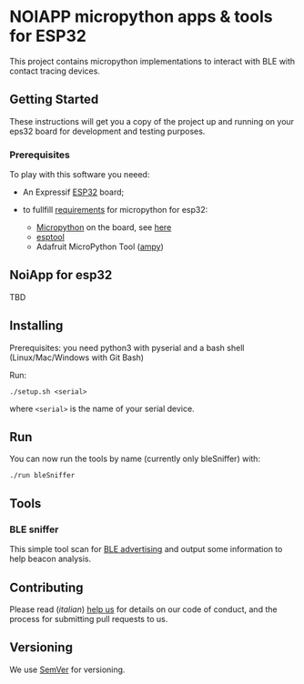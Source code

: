 # NOIAPP micropython apps & tools for ESP32

This project contains micropython implementations to interact with BLE with contact tracing devices.

## Getting Started

These instructions will get you a copy of the project up and running on your eps32 board for development and testing purposes.

### Prerequisites

To play with this software you neeed:

* An Expressif [ESP32](https://www.espressif.com/en/products/socs/esp32/overview "Expressif ESP32") board;
  
* to fullfill [requirements](https://docs.micropython.org/en/latest/esp32/tutorial/intro.html "Expressif ESP32") for micropython for esp32:
  
  * [Micropython](https://micropython.org/download/esp32/ "Microypython") on the board, see [here](https://docs.micropython.org/en/latest/esp32/tutorial/intro.html#deploying-the-firmware)
  * [esptool](https://github.com/espressif/esptool/ "esptool")
  * Adafruit MicroPython Tool ([ampy](https://github.com/scientifichackers/ampy))

## NoiApp for esp32

TBD

## Installing

Prerequisites: you need python3 with pyserial and a bash shell (Linux/Mac/Windows with Git Bash)

Run:

`./setup.sh <serial>`

where `<serial>` is the name of your serial device.

## Run

You can now run the tools by name (currently only bleSniffer) with:

`./run bleSniffer`

## Tools

### BLE sniffer

This simple tool scan for [BLE advertising](https://www.argenox.com/library/bluetooth-low-energy/ble-advertising-primer/) and output some information to help beacon analysis.

## Contributing

Please read (_italian_) [help us](https://www.protetti.app/helpus) for details on our code of conduct, and the process for submitting pull requests to us.

## Versioning

We use [SemVer](http://semver.org/) for versioning.
